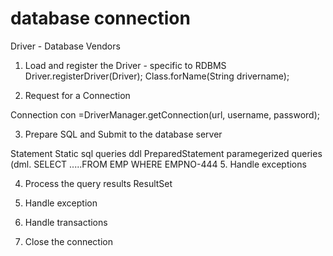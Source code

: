 # database connection

Driver - Database Vendors

1. Load and register the Driver - specific to RDBMS
   Driver.registerDriver(Driver);
   Class.forName(String drivername);

2. Request for a Connection

Connection con =DriverManager.getConnection(url, username, password);

3. Prepare SQL and Submit to the database server

Statement
Static sql queries
ddl
PreparedStatement
paramegerized queries (dml. SELECT .....FROM EMP WHERE EMPNO-444 5. Handle exceptions

4. Process the query results
   ResultSet

5. Handle exception
6. Handle transactions
7. Close the connection
